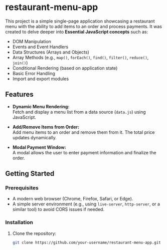 # restaurant-menu-app

This project is a simple single-page application showcasing a restaurant menu with the ability to add items to an order and process payments. It was created to delve deeper into **Essential JavaScript concepts** such as:

- DOM Manipulation
- Events and Event Handlers
- Data Structures (Arrays and Objects)
- Array Methods (e.g., `map()`, `forEach()`, `find()`, `filter()`, `reduce()`, `join()`)
- Conditional Rendering (based on application state)
- Basic Error Handling
- Import and export modules

## Features

- **Dynamic Menu Rendering:**  
  Fetch and display a menu list from a data source (`data.js`) using JavaScript.
  
- **Add/Remove Items from Order:**  
  Add menu items to an order and remove them from it. The total price updates dynamically.
  
- **Modal Payment Window:**  
  A modal allows the user to enter payment information and finalize the order.

## Getting Started

### Prerequisites

- A modern web browser (Chrome, Firefox, Safari, or Edge).
- A simple server environment (e.g., using `live-server`, `http-server`, or a similar tool) to avoid CORS issues if needed.

### Installation

1. Clone the repository:
   ```bash
   git clone https://github.com/your-username/restaurant-menu-app.git
